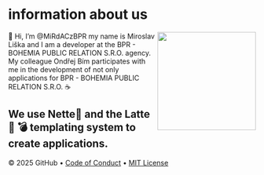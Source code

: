 # information about us

[<img src="https://octodex.github.com/images/Professortocat_v2.png" align="right" height="200px" />](https://www.freepik.com/premium-vector/cyber-hacker-cartoon-vector-cyber-crime-concept-design-illustration-hacking-system-protection_335917516.htm#fromView=keyword&page=1&position=9&uuid=b6309858-5a03-47bf-a0c7-41cf23839e15&query=Github+Character)

👋 Hi, I’m @MiRdACzBPR
my name is Miroslav Liška and I am a developer at the BPR - BOHEMIA PUBLIC RELATION S.R.O. agency.
My colleague Ondřej Bím participates with me in the development of not only applications for BPR - BOHEMIA PUBLIC RELATION S.R.O. ☕️

We use Nette💚 and the Latte💚
💣 templating system to create applications.
---
&copy; 2025 GitHub &bull; [Code of Conduct](https://www.contributor-covenant.org/version/2/1/code_of_conduct/code_of_conduct.md) &bull; [MIT License](https://gh.io/mit)
